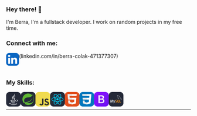 ### Hey there! :wave: 

I'm Berra, I'm a fullstack developer. I work on random projects in my free time.

### Connect with me:

<img align="left" alt="clkbrr" width="35px" src="https://github.com/tandpfun/skill-icons/blob/main/icons/LinkedIn.svg"/> (linkedin.com/in/berra-colak-471377307)

<br />

### My Skills:

<img align="left" alt="Java" width="40px" src="https://github.com/tandpfun/skill-icons/blob/main/icons/Java-Dark.svg" />
<img align="left" alt="Spring" width="40px" src="https://github.com/tandpfun/skill-icons/blob/main/icons/Spring-Dark.svg" />
<img align="left" alt="JS" width="40px" src="https://github.com/tandpfun/skill-icons/blob/main/icons/JavaScript.svg" />
<img align="left" alt="React" width="40px" src="https://github.com/tandpfun/skill-icons/blob/main/icons/React-Dark.svg" />
<img align="left" alt="HTML5" width="40px" src="https://github.com/tandpfun/skill-icons/blob/main/icons/HTML.svg" />
<img align="left" alt="CSS3" width="40px" src="https://github.com/tandpfun/skill-icons/blob/main/icons/CSS.svg" />
<img align="left" alt="Bootstrap" width="40px" src="https://github.com/tandpfun/skill-icons/blob/main/icons/Bootstrap.svg" />
<img align="left" alt="MySQL" width="40px" src="https://github.com/tandpfun/skill-icons/blob/main/icons/MySQL-Dark.svg" />

<br />
<br />

---

[linkedin]: www.linkedin.com/in/berra-colak-471377307
